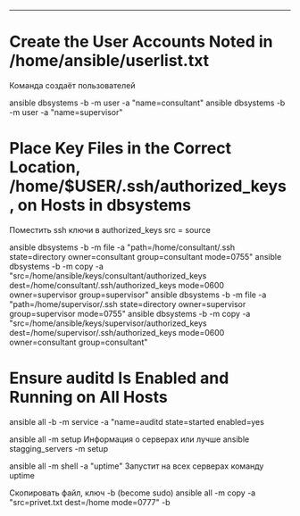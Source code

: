 

-------------------------
# Create the User Accounts Noted in /home/ansible/userlist.txt
Команда создаёт пользователей

ansible dbsystems -b -m user -a "name=consultant"
ansible dbsystems -b -m user -a "name=supervisor"


 # Place Key Files in the Correct Location, /home/$USER/.ssh/authorized_keys, on Hosts in dbsystems
 Поместить ssh ключи в authorized_keys src = source
 
 ansible dbsystems -b -m file -a "path=/home/consultant/.ssh state=directory owner=consultant group=consultant mode=0755"
 ansible dbsystems -b -m copy -a "src=/home/ansible/keys/consultant/authorized_keys dest=/home/consultant/.ssh/authorized_keys mode=0600 owner=supervisor group=supervisor"
 ansible dbsystems -b -m file -a "path=/home/supervisor/.ssh state=directory owner=supervisor group=supervisor mode=0755"
 ansible dbsystems -b -m copy -a "src=/home/ansible/keys/supervisor/authorized_keys dest=/home/supervisor/.ssh/authorized_keys mode=0600 owner=consultant group=consultant"



# Ensure auditd Is Enabled and Running on All Hosts
 ansible all -b -m service -a "name=auditd state=started enabled=yes

 ansible all -m setup
 Информация о серверах или лучше
 ansible stagging_servers -m setup

 ansible all -m shell -a "uptime"
 Запустит на всех серверах команду uptime

Скопировать файл, ключ -b (become sudo)
 ansible all -m copy -a "src=privet.txt dest=/home mode=0777" -b
